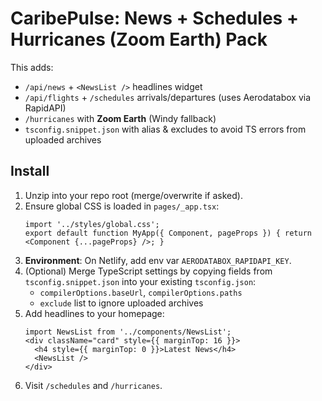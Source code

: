 # CaribePulse: News + Schedules + Hurricanes (Zoom Earth) Pack

This adds:
- `/api/news` + `<NewsList />` headlines widget
- `/api/flights` + `/schedules` arrivals/departures (uses Aerodatabox via RapidAPI)
- `/hurricanes` with **Zoom Earth** (Windy fallback)
- `tsconfig.snippet.json` with alias & excludes to avoid TS errors from uploaded archives

## Install
1) Unzip into your repo root (merge/overwrite if asked).
2) Ensure global CSS is loaded in `pages/_app.tsx`:
   ```tsx
   import '../styles/global.css';
   export default function MyApp({ Component, pageProps }) { return <Component {...pageProps} />; }
   ```
3) **Environment**: On Netlify, add env var `AERODATABOX_RAPIDAPI_KEY`.
4) (Optional) Merge TypeScript settings by copying fields from `tsconfig.snippet.json` into your existing `tsconfig.json`:
   - `compilerOptions.baseUrl`, `compilerOptions.paths`
   - `exclude` list to ignore uploaded archives
5) Add headlines to your homepage:
   ```tsx
   import NewsList from '../components/NewsList';
   <div className="card" style={{ marginTop: 16 }}>
     <h4 style={{ marginTop: 0 }}>Latest News</h4>
     <NewsList />
   </div>
   ```
6) Visit `/schedules` and `/hurricanes`.

